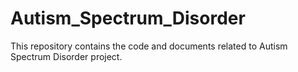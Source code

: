 # Autism_Spectrum_Disorder
This repository contains the code and documents related to Autism Spectrum Disorder project.
